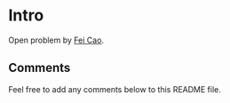 # Intro

Open problem by [Fei Cao](https://scholar.google.com/citations?user=ev7IXh0AAAAJ&hl=en).

## Comments

Feel free to add any comments below to this README file.
